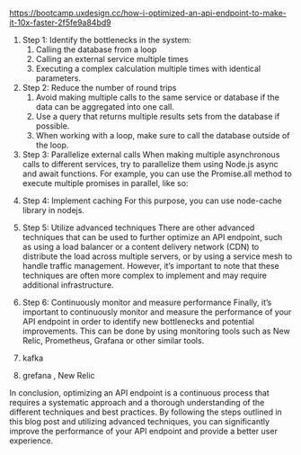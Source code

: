 https://bootcamp.uxdesign.cc/how-i-optimized-an-api-endpoint-to-make-it-10x-faster-2f5fe9a84bd9

1. Step 1: Identify the bottlenecks in the system:
    1. Calling the database from a loop
    2. Calling an external service multiple times
    3. Executing a complex calculation multiple times with identical parameters.
2. Step 2: Reduce the number of round trips
    1. Avoid making multiple calls to the same service or database if the data can be aggregated into one call.
    2. Use a query that returns multiple results sets from the database if possible.
    3. When working with a loop, make sure to call the database outside of the loop.
3. Step 3: Parallelize external calls
    When making multiple asynchronous calls to different services, try to parallelize them using Node.js async and await functions. For example, you can use the Promise.all method to execute multiple promises in parallel, like so:
<script>
    const getUser = async () => {
    return new Promise((resolve) => {
        setTimeout(() => resolve({ name: "John Doe" }), 200);
    });
    };
    const getOrders = async () => {
    return new Promise((resolve) => {
        setTimeout(() => resolve([1, 2, 3]), 300);
    });
    };

    const [user, orders] = await Promise.all([getUser(), getOrders()]);
    console.log(user, orders);
</script>
4. Step 4: Implement caching
    For this purpose, you can use node-cache library in nodejs.
<script>
    const NodeCache = require("node-cache");
    const myCache = new NodeCache();

    myCache.set("key", "value", 10 /*ttl in seconds*/);

    const value = myCache.get("key");

</script>
5. Step 5: Utilize advanced techniques
There are other advanced techniques that can be used to further optimize an API endpoint, such as using a load balancer or a content delivery network (CDN) to distribute the load across multiple servers, or by using a service mesh to handle traffic management. However, it’s important to note that these techniques are often more complex to implement and may require additional infrastructure.

6. Step 6: Continuously monitor and measure performance
Finally, it’s important to continuously monitor and measure the performance of your API endpoint in order to identify new bottlenecks and potential improvements. This can be done by using monitoring tools such as New Relic, Prometheus, Grafana or other similar tools.


1. kafka 
2. grefana , New Relic 

In conclusion, optimizing an API endpoint is a continuous process that requires a systematic approach and a thorough understanding of the different techniques and best practices. By following the steps outlined in this blog post and utilizing advanced techniques, you can significantly improve the performance of your API endpoint and provide a better user experience.

